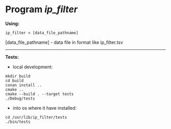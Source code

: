 # Program *ip_filter*

**Using:**

`ip_filter < [data_file_pathname]`

[data_file_pathname] - data file in format like ip_filter.tsv

-------------------------
**Tests:**

 - local development:
```
mkdir build
cd build
conan install ..
cmake ..
cmake --build . --target tests
./Debug/tests
```

 - into os where it have installed:
```
cd /usr/lib/ip_filter/tests
./bin/tests
```